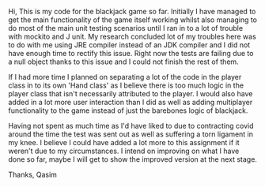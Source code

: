Hi, This is my code for the blackjack game so far. Initially I have managed to get the main functionality of the game itself working whilst also managing to do most of the main unit testing scenarios until I ran in to a lot of trouble with mockito and J unit. My research concluded lot of my troubles here was to do with me using JRE compiler instead of an JDK compiler and I did not have enough time to rectify this issue. Right now the tests are failing due to a null object thanks to this issue and I could not finish the rest of them.

If I had more time I planned on separating a lot of the code in the player class in to its own 'Hand class' as I believe there is too much logic in the player class that isn't necessarily attributed to the player. I would also have added in a lot more user interaction than I did as well as adding multiplayer functionality to the game instead of just the barebones logic of blackjack. 

Having not spent as much time as I'd have liked to due to contracting covid around the time the test was sent out as well as suffering a torn ligament in my knee. I believe I could have added a lot more to this assignment if it weren't due to my circumstances. I intend on improving on what I have done so far, maybe I will get to show the improved version at the next stage. 

Thanks,
Qasim
